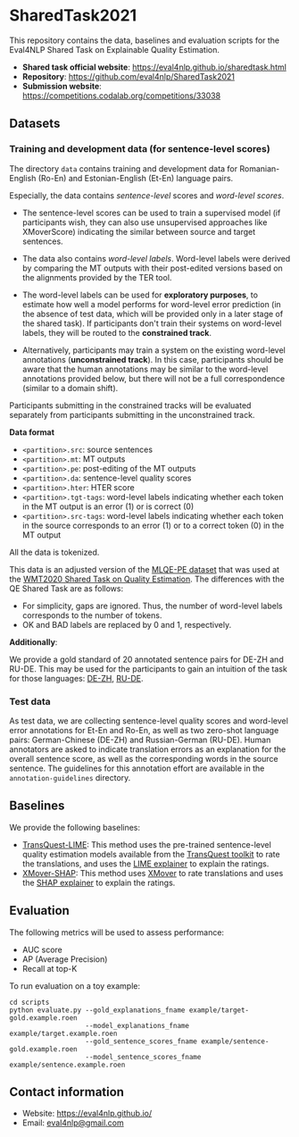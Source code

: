 # SharedTask2021

This repository contains the data, baselines and evaluation scripts for the Eval4NLP Shared Task on
Explainable Quality Estimation.

- **Shared task official website**: https://eval4nlp.github.io/sharedtask.html
- **Repository**: https://github.com/eval4nlp/SharedTask2021
- **Submission website**: https://competitions.codalab.org/competitions/33038

## Datasets

### Training and development data (for sentence-level scores)

The directory `data` contains training and development data for Romanian-English (Ro-En) and Estonian-English (Et-En)
language pairs.

Especially, the data contains _sentence-level_ scores and _word-level scores_. 

   - The sentence-level scores can be used to train a supervised model (if participants wish, they can also use unsupervised approaches like XMoverScore) indicating the similar between source and target sentences.

   - The data also contains _word-level labels_. Word-level labels were derived by comparing the MT outputs with their post-edited versions
based on the alignments provided by the TER tool. 

   - The word-level labels can be used for **exploratory purposes**, to estimate how well a model performs for word-level error prediction (in the absence of test data, which will be provided only in a later stage of the shared task). If participants don't train their systems on word-level labels, they will be routed to the **constrained track**.

   - Alternatively, participants may train a system on the existing word-level annotations (**unconstrained track**). In this case, participants should be aware that the human annotations may be similar to the word-level annotations provided below, but there will not be a full correspondence (similar to a domain shift).

Participants submitting in the constrained tracks will be evaluated separately from participants submitting in the unconstrained track.

<!--
**Note:** 

> The sentence-level QE systems can be trained using sentence-level quality scores. Word-level labels derived from post-editing can be used for development purposes. However, we **discourage** participants from using the word-level data for training, as the goal of the shared task is to explore word-level quality estimation in an unsupervised setting, i.e. as a rationale extraction task.

The directories for each data partition and language pair contain the following files:
-->

**Data format**

- `<partition>.src`: source sentences
- `<partition>.mt`: MT outputs
- `<partition>.pe`: post-editing of the MT outputs
- `<partition>.da`: sentence-level quality scores
- `<partition>.hter`: HTER score
- `<partition>.tgt-tags`: word-level labels indicating whether each token in the MT output is an error (1)
  or is correct (0)
- `<partition>.src-tags`: word-level labels indicating whether each token in the source corresponds to an error (1)
  or to a correct token (0) in the MT output

All the data is tokenized. 

This data is an adjusted version of the [MLQE-PE dataset](https://github.com/sheffieldnlp/mlqe-pe) that was used
at the [WMT2020 Shared Task on Quality Estimation](http://www.statmt.org/wmt20/quality-estimation-task.html).
The differences with the QE Shared Task are as follows:
- For simplicity, gaps are ignored. Thus, the number of word-level labels corresponds to the number of tokens.
- OK and BAD labels are replaced by 0 and 1, respectively.

**Additionally**:

We provide a gold standard of 20 annotated sentence pairs for DE-ZH and RU-DE. This may be used for the participants to gain an intuition of the task for those languages: [DE-ZH](https://drive.google.com/file/d/10Pe5mURpCnU4f22DNWErr4jj-5UmvaFx/view?usp=sharing), [RU-DE](https://drive.google.com/file/d/1IAeT-LOUDWlN3vTQaTgnxQdXmt7_fAR6/view?usp=sharing). <!-- The data is not tokenized in this case, unlike the data used eventually in the shared task (further,  the different colors codings are not relevant). -->


### Test data

As test data, we are collecting sentence-level quality scores and word-level error annotations for Et-En and Ro-En,
as well as two zero-shot language pairs: German-Chinese (DE-ZH) and Russian-German (RU-DE). Human annotators are 
asked to indicate translation errors as an explanation for the overall sentence score, as well as the corresponding words
in the source sentence. The guidelines for this annotation effort are available in the `annotation-guidelines` directory.


## Baselines

We provide the following baselines:

* [TransQuest-LIME](baselines/transquest-lime.ipynb): This method uses the pre-trained sentence-level
quality estimation models available from the [TransQuest toolkit](https://github.com/TharinduDR/TransQuest)
to rate the translations, and uses the [LIME explainer](https://github.com/marcotcr/lime) to explain the ratings.
* [XMover-SHAP](baselines/xmover-shap/xmover-shap-el-en.ipynb): This method uses [XMover](https://github.com/AIPHES/ACL20-Reference-Free-MT-Evaluation)
to rate translations and uses the [SHAP explainer](https://github.com/slundberg/shap) to explain the ratings.


## Evaluation

The following metrics will be used to assess performance:
- AUC score
- AP (Average Precision)
- Recall at top-K

To run evaluation on a toy example:
```
cd scripts
python evaluate.py --gold_explanations_fname example/target-gold.example.roen 
                   --model_explanations_fname example/target.example.roen
                   --gold_sentence_scores_fname example/sentence-gold.example.roen
                   --model_sentence_scores_fname example/sentence.example.roen
```

## Contact information
- Website: https://eval4nlp.github.io/
- Email: eval4nlp@gmail.com
